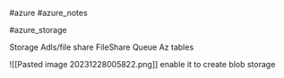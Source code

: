 
#azure
#azure_notes

#azure_storage



Storage 
Adls/file share
FileShare
Queue
Az tables 




![[Pasted image 20231228005822.png]]
enable it to create blob storage




